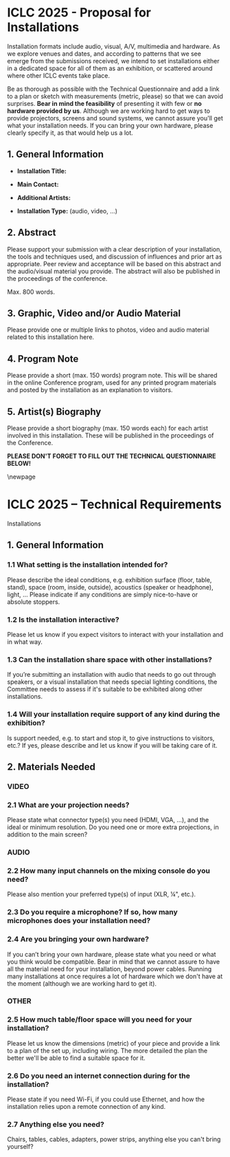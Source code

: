 # ICLC 2025 - Proposal for Installations

Installation formats include audio, visual, A/V, multimedia and hardware. As we explore venues and dates, and according to patterns that we see emerge from the submissions received, we intend to set installations either in a dedicated space for all of them as an exhibition, or scattered around where other ICLC events take place.

Be as thorough as possible with the Technical Questionnaire and add a link to a plan or sketch with measurements (metric, please) so that we can avoid surprises. **Bear in mind the feasibility** of presenting it with few or **no hardware provided by us**. Although we are working hard to get ways to provide projectors, screens and sound systems, we cannot assure you'll get what your installation needs. If you can bring your own hardware, please clearly specify it, as that would help us a lot.

## 1. General Information

- **Installation Title:**

- **Main Contact:**

- **Additional Artists:**

- **Installation Type:** (audio, video, \...)

## 2. Abstract

Please support your submission with a clear description of your installation, the tools and techniques used, and discussion of influences and prior art as appropriate. Peer review and acceptance will be based on this abstract and the audio/visual material you provide. The abstract will also be published in the proceedings of the conference.

Max. 800 words.

## 3. Graphic, Video and/or Audio Material

Please provide one or multiple links to photos, video and audio material related to this installation here.

## 4. Program Note

Please provide a short (max. 150 words) program note. This will be shared in the online Conference program, used for any printed program materials and posted by the installation as an explanation to visitors.

## 5. Artist(s) Biography

Please provide a short biography (max. 150 words each) for each artist involved in this installation. These will be published in the proceedings of the Conference.

**PLEASE DON'T FORGET TO FILL OUT THE TECHNICAL QUESTIONNAIRE BELOW!**

\newpage

# ICLC 2025 – Technical Requirements

Installations

## 1. General Information

### 1.1 What setting is the installation intended for?

Please describe the ideal conditions, e.g. exhibition surface (floor, table, stand), space (room, inside, outside), acoustics (speaker or headphone), light, ... Please indicate if any conditions are simply nice-to-have or absolute stoppers.

### 1.2 Is the installation interactive?

Please let us know if you expect visitors to interact with your installation and in what way.

### 1.3 Can the installation share space with other installations?

If you’re submitting an installation with audio that needs to go out through speakers, or a visual installation that needs special lighting conditions, the Committee needs to assess if it's suitable to be exhibited along other installations. 

### 1.4 Will your installation require support of any kind during the exhibition?

Is support needed, e.g. to start and stop it, to give instructions to visitors, etc.? If yes, please describe and let us know if you will be taking care of it.

## 2. Materials Needed

### VIDEO

### 2.1 What are your projection needs?

Please state what connector type(s) you need (HDMI, VGA, ...), and the ideal or minimum resolution. Do you need one or more extra projections, in addition to the main screen?

### AUDIO

### 2.2 How many input channels on the mixing console do you need?

Please also mention your preferred type(s) of input (XLR, ¼", etc.).

### 2.3 Do you require a microphone? If so, how many microphones does your installation need?

### 2.4 Are you bringing your own hardware?

If you can’t bring your own hardware, please state what you need or what you think would be compatible. Bear in mind that we cannot assure to have all the material need for your installation, beyond power cables. Running many installations at once requires a lot of hardware which we don't have at the moment (although we are working hard to get it).

### OTHER

### 2.5 How much table/floor space will you need for your installation?

Please let us know the dimensions (metric) of your piece and provide a link to a plan of the set up, including wiring. The more detailed the plan the better we'll be able to find a suitable space for it.

### 2.6 Do you need an internet connection during for the installation?

Please state if you need Wi-Fi, if you could use Ethernet, and how the installation relies upon a remote connection of any kind.

### 2.7 Anything else you need?

Chairs, tables, cables, adapters, power strips, anything else you can't bring yourself?
